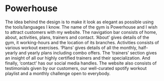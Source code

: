 # Powerhouse
The idea behind the design is to make it look as elegant as possible using the tools/languages I know. The name of the gym is Powerhouse and I wish to attract customers with my website. The navigation bar consists of home, about, activities, plans, trainers and contact. ‘About’ gives details of the gym, it working-hours and the location of its branches. Activities consists of various workout exercises. ‘Plans’ gives details of all the monthly, half-yearly and yearly plans including combo offers. The ‘trainers’ section gives an insight of all our highly certified trainers and their specialization. And finally, ‘contact’ has our social media handles. The website also consists of testimonials given by our customers, our well-curated spotify workout playlist and a monthly challenge open to everybody.
